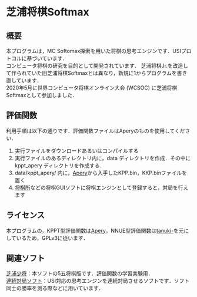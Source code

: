 # 芝浦将棋Softmax

## 概要
本プログラムは，MC Softomax探索を用いた将棋の思考エンジンです．USIプロトコルに基づいています．  
コンピュータ将棋の研究を目的として開発されています． 
芝浦将棋Jr.を改造して作られていた旧芝浦将棋Softmaxとは異なり，新規に1からプログラムを書き直しています．  
2020年5月に世界コンピュータ将棋オンライン大会 (WCSOC) に芝浦将棋Softmaxとして参加しました．  


## 評価関数
利用手順は以下の通りです．評価関数ファイルはAperyのものを使用してください．
1. 実行ファイルをダウンロードあるいはコンパイルする
2. 実行ファイルのあるディレクトリ内に，data ディレクトリを作成．その中に kppt_apery ディレクトリを作成する．
3. data/kppt_apery/ 内に，[Apery](https://hiraokatakuya.github.io/apery/)から入手したKPP.bin，KKP.binファイルを置く
4. [将棋所](http://shogidokoro.starfree.jp/index.html)などの将棋GUIソフトに将棋エンジンとして登録すると，対局を行えます

## ライセンス
本プログラムの，KPPT型評価関数は[Apery](https://hiraokatakuya.github.io/apery/)，NNUE型評価関数は[tanuki-](https://github.com/nodchip/tanuki-)を元にしているため，GPLv3に従います．

## 関連ソフト
[芝浦少将](https://github.com/tanuki12hiromasa/MCSS_55Shogi)：本ソフトの5五将棋版です．評価関数の学習実験用．  
[連続対局ソフト](https://github.com/tanuki12hiromasa/USI_MultipleMatcher)：USI対応の思考エンジンを連続対局させるソフトです．ソフト同士の勝率を測る際などに用いています．